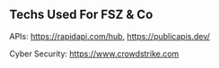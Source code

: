 ## Techs Used For FSZ & Co

APIs: https://rapidapi.com/hub, https://publicapis.dev/

Cyber Security: https://www.crowdstrike.com
